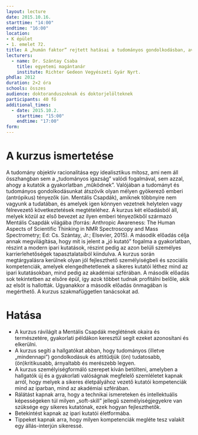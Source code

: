 ```yaml
---
layout: lecture
date: 2015.10.16.
starttime: "14:00"
endtime: "16:00"
location:
- K épület
- 1. emelet 72.
title: A „humán faktor” rejtett hatásai a tudományos gondolkodásban, avagy milyen a jó kutató az akadémiai szférában és az iparban?
lecturers:
  - name: Dr. Szántay Csaba
    title: egyetemi magántanár
    institute: Richter Gedeon Vegyészeti Gyár Nyrt.
phdla: 2012
duration: 2×2 óra
schools: összes
audience: doktoranduszoknak és doktorjelölteknek
participants: 40 fő
additional_times:
  - date: 2015.10.2.
    starttime: "15:00"
    endtime: "17:00"
form:
---
```


# A kurzus ismertetése

A tudomány objektív racionalitása egy idealisztikus mítosz, ami nem áll összhangban sem a „tudományos igazság” valódi fogalmával, sem azzal, ahogy a kutatók a gyakorlatban „működnek”. Valójában a tudományt és tudományos gondolkodásunkat átszövik olyan mélyen gyökerező emberi (antrópikus) tényezők (ún. Mentális Csapdák), amiknek többnyire nem vagyunk a tudatában, és amelyek igen könnyen vezetnek helytelen vagy félrevezető következtetések megtételéhez. A kurzus két előadásból áll, melyek közül az első bevezet az ilyen emberi tényezőkből származó Mentális Csapdák világába (forrás: Anthropic Awareness: The Human Aspects of Scientific Thinking in NMR Spectroscopy and Mass Spectrometry; Ed: Cs. Szántay, Jr.; Elsevier, 2015). A második előadás célja annak megvilágítása, hogy mit is jelent a „jó kutató” fogalma a gyakorlatban, részint a modern ipari kutatások, részint pedig az azon belüli személyes karrierlehetőségek tapasztalataiból kiindulva. A kurzus során megtárgyalásra kerülnek olyan jól fejleszthető személyiségbeli és szociális kompetenciák, amelyek elengedhetetlenek a sikeres kutatói léthez mind az ipari kutatásokban, mind pedig az akadémiai szférában. A második előadás sok tekintetben az elsőre épül, így azok többet tudnak profitálni belőle, akik az elsőt is hallották. Ugyanakkor a második előadás önmagában is megérthető. A kurzus szakmafüggetlen tanácsokat ad. 

# Hatása

* A kurzus rávilágít a Mentális Csapdák meglétének okaira és természetére, gyakorlati példákon keresztül segít ezeket azonosítani és elkerülni. 
* A kurzus segíti a hallgatókat abban, hogy tudományos (illetve „mindennapi”) gondolkodásuk és attitűdjük (ön) tudatosabb, (ön)kritikusabb, árnyaltabb és merészebb legyen.
* A kurzus személyiségformáló szerepet kíván betölteni, amelyben a hallgatók új és a gyakorlati valóságnak megfelelő szemléletet kapnak arról, hogy melyek a sikeres életpályához vezető kutatói kompetenciák mind az iparban, mind az akadémiai szférában.
* Rálátást kapnak arra, hogy a technikai ismereteken és intellektuális képességeken túl milyen „soft-skill” jellegű személyiségjegyekre van szüksége egy sikeres kutatónak, ezek hogyan fejleszthetők.
* Betekintést kapnak az ipari kutatói életformába.
* Tippeket kapnak arra, hogy milyen kompetenciák megléte tesz valakit egy állás-interjún sikeressé.

